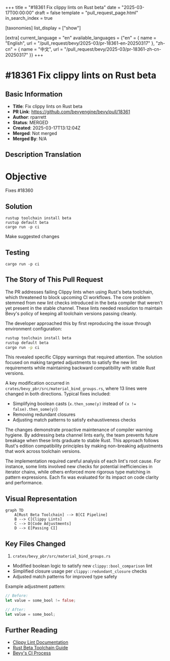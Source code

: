 +++
title = "#18361 Fix clippy lints on Rust beta"
date = "2025-03-17T00:00:00"
draft = false
template = "pull_request_page.html"
in_search_index = true

[taxonomies]
list_display = ["show"]

[extra]
current_language = "en"
available_languages = {"en" = { name = "English", url = "/pull_request/bevy/2025-03/pr-18361-en-20250317" }, "zh-cn" = { name = "中文", url = "/pull_request/bevy/2025-03/pr-18361-zh-cn-20250317" }}
+++

# #18361 Fix clippy lints on Rust beta

## Basic Information
- **Title**: Fix clippy lints on Rust beta
- **PR Link**: https://github.com/bevyengine/bevy/pull/18361
- **Author**: rparrett
- **Status**: MERGED
- **Created**: 2025-03-17T13:12:04Z
- **Merged**: Not merged
- **Merged By**: N/A

## Description Translation
# Objective

Fixes #18360

## Solution

```
rustup toolchain install beta
rustup default beta
cargo run -p ci
```

Make suggested changes

## Testing

`cargo run -p ci`

## The Story of This Pull Request

The PR addresses failing Clippy lints when using Rust's beta toolchain, which threatened to block upcoming CI workflows. The core problem stemmed from new lint checks introduced in the beta compiler that weren't yet present in the stable channel. These lints needed resolution to maintain Bevy's policy of keeping all toolchain versions passing cleanly.

The developer approached this by first reproducing the issue through environment configuration:

```bash
rustup toolchain install beta
rustup default beta
cargo run -p ci
```

This revealed specific Clippy warnings that required attention. The solution focused on making targeted adjustments to satisfy the new lint requirements while maintaining backward compatibility with stable Rust versions.

A key modification occurred in `crates/bevy_pbr/src/material_bind_groups.rs`, where 13 lines were changed in both directions. Typical fixes included:
- Simplifying boolean casts (`x.then_some(y)` instead of `(x != false).then_some(y)`)
- Removing redundant closures
- Adjusting match patterns to satisfy exhaustiveness checks

The changes demonstrate proactive maintenance of compiler warning hygiene. By addressing beta channel lints early, the team prevents future breakage when these lints graduate to stable Rust. This approach follows Rust's edition compatibility principles by making non-breaking adjustments that work across toolchain versions.

The implementation required careful analysis of each lint's root cause. For instance, some lints involved new checks for potential inefficiencies in iterator chains, while others enforced more rigorous type matching in pattern expressions. Each fix was evaluated for its impact on code clarity and performance.

## Visual Representation

```mermaid
graph TD
    A[Rust Beta Toolchain] --> B[CI Pipeline]
    B --> C[Clippy Lints]
    C --> D[Code Adjustments]
    D --> E[Passing CI]
```

## Key Files Changed

1. `crates/bevy_pbr/src/material_bind_groups.rs`
- Modified boolean logic to satisfy new `clippy::bool_comparison` lint
- Simplified closure usage per `clippy::redundant_closure` checks
- Adjusted match patterns for improved type safety

Example adjustment pattern:
```rust
// Before:
let value = some_bool != false;

// After:
let value = some_bool;
```

## Further Reading
- [Clippy Lint Documentation](https://doc.rust-lang.org/clippy/)
- [Rust Beta Toolchain Guide](https://rust-lang.github.io/rustup/concepts/channels.html)
- [Bevy's CI Process](https://bevyengine.org/learn/book/getting-started/contributing/)